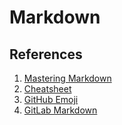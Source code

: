 # Markdown

## References

1. [Mastering Markdown](https://guides.github.com/features/mastering-markdown/)
1. [Cheatsheet](https://github.com/adam-p/markdown-here/wiki/Markdown-Cheatsheet)
1. [GitHub Emoji](https://gist.github.com/rxaviers/7360908)
1. [GitLab Markdown](https://docs.gitlab.com/ee/user/markdown.html)
